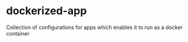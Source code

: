 # dockerized-app #

Collection of configurations for apps which enables it to run as a docker container